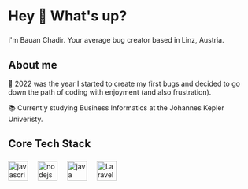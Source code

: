 <h1 align="left">Hey 👋 What's up?</h1>

###

<p align="left">I'm Bauan Chadir. Your average bug creator based in Linz, Austria.</p>

###

<h2 align="left">About me</h2>
<p align="left">🚀 2022 was the year I started to create my first bugs and decided to go down the path of coding with enjoyment (and also frustration).</p>
<p align="left">📚 Currently studying Business Informatics at the Johannes Kepler Univeristy.</p>

<h2 align="left">Core Tech Stack</h2>

###

<div align="left">
  <img src="https://skillicons.dev/icons?i=js" height="40" alt="javascript logo"  />
  <img width="12" />
  <img src="https://cdn.simpleicons.org/nodedotjs/339933" height="40" alt="nodejs logo"  />
  <img width="12" />
  <img src="https://cdn.jsdelivr.net/gh/devicons/devicon/icons/java/java-original.svg" height="40" alt="java logo"  />
  <img width="12" />
  <img src="https://laravel.com/img/logomark.min.svg" width="40" alt="Laravel Logo" />
  <img width="12" />

###

